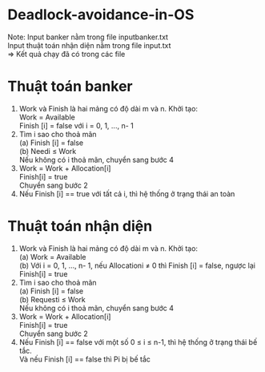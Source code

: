 # Deadlock-avoidance-in-OS  
Note: Input banker nằm trong file inputbanker.txt  
      Input thuật toán nhận diện nằm trong file input.txt  
=> Kết quả chạy đã có trong các file  
# Thuật toán banker

1. Work và Finish là hai mảng có độ dài m và n. Khởi tạo:  
Work = Available  
Finish [i] = false với i = 0, 1, ..., n- 1  
2. Tìm i sao cho thoả mãn  
(a) Finish [i] = false  
(b) Needi ≤ Work  
Nếu không có i thoả mãn, chuyển sang bước 4  
3. Work = Work + Allocation[i]  
Finish[i] = true  
Chuyển sang bước 2  
4. Nếu Finish [i] == true với tất cả i, thì hệ thống ở trạng thái an toàn

# Thuật toán nhận diện

1. Work và Finish là hai mảng có độ dài m và n. Khởi tạo:  
(a) Work = Available  
(b) Với i = 0, 1, ..., n- 1, nếu Allocationi ≠ 0 thì Finish [i] = false, ngược lại Finish[i] = true  
2. Tìm i sao cho thoả mãn  
(a) Finish [i] = false  
(b) Requesti ≤ Work  
Nếu không có i thoả mãn, chuyển sang bước 4  
3. Work = Work + Allocation[i]  
Finish[i] = true  
Chuyển sang bước 2  
4. Nếu Finish [i] == false với một số 0 ≤ i ≤ n-1, thì hệ thống ở trạng thái bế tắc.  
Và nếu Finish [i] == false thì Pi bị bế tắc
